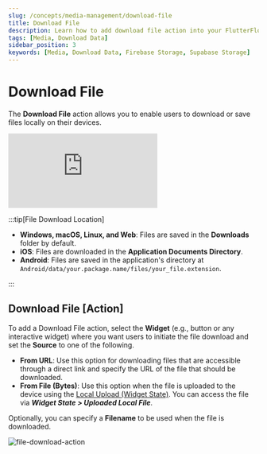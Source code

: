 ```yaml
---
slug: /concepts/media-management/download-file
title: Download File
description: Learn how to add download file action into your FlutterFlow app.
tags: [Media, Download Data]
sidebar_position: 3
keywords: [Media, Download Data, Firebase Storage, Supabase Storage]
---
```



# Download File

The **Download File** action allows you to enable users to download or save files locally on their devices.

<div style={{
    position: 'relative',
    paddingBottom: 'calc(56.67989417989418% + 41px)', // Keeps the aspect ratio and additional padding
    height: 0,
    width: '100%'}}>
    <iframe 
        src="https://demo.arcade.software/dhlZ7J8kDFNDypyv5TcO?embed&show_copy_link=true"
        title=""
        style={{
            position: 'absolute',
            top: 0,
            left: 0,
            width: '100%',
            height: '100%',
            colorScheme: 'light'
        }}
        frameborder="0"
        loading="lazy"
        webkitAllowFullScreen
        mozAllowFullScreen
        allowFullScreen
        allow="clipboard-write">
    </iframe>
</div>
<p></p>

:::tip[File Download Location]
- **Windows, macOS, Linux, and Web**: Files are saved in the **Downloads** folder by default.
- **iOS**: Files are downloaded in the **Application Documents Directory**.
- **Android**: Files are saved in the application's directory at `Android/data/your.package.name/files/your_file.extension`.

:::

## Download File [Action]

To add a Download File action, select the **Widget** (e.g., button or any interactive widget) where you want users to initiate the file download and set the **Source** to one of the following.

- **From URL**: Use this option for downloading files that are accessible through a direct link and specify the URL of the file that should be downloaded.
- **From File (Bytes)**: Use this option when the file is uploaded to the device using the [Local Upload (Widget State)](#). You can access the file via ***Widget State > Uploaded Local File***.

Optionally, you can specify a **Filename** to be used when the file is downloaded.

![file-download-action](imgs/file-download-action.avif)
